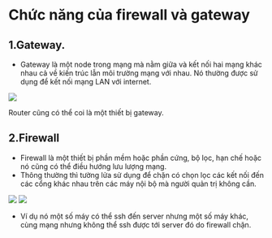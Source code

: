 # Chức năng của firewall và gateway 
## 1.Gateway.
- Gateway là một node trong mạng mà nằm giữa và kết nối hai mạng khác nhau cả về kiến trúc lẫn môi trường mạng với nhau. Nó thường được sử dụng để kết nối mạng LAN với internet.

![](http://i.imgur.com/qalSkDr.png)

Router cũng có thể coi là một thiết bị gateway.
## 2.Firewall
- Firewall là một thiết bị phần mềm hoặc phần cứng, bộ lọc, hạn chế hoặc nó cũng có thể điều hướng lưu lượng mạng.
- Thông thường thì tường lửa sử dụng để chặn có chọn lọc các kết nối đến các cổng khác nhau trên các máy nội bộ mà người quản trị không cần.

![](http://i.imgur.com/uQWiJWd.png)
![](http://i.imgur.com/yhLPFqn.png)

- Ví dụ nó một số máy có thể ssh đến server nhưng một số máy khác, cùng mạng nhưng không thể ssh được tới server đó do firewall chặn.
